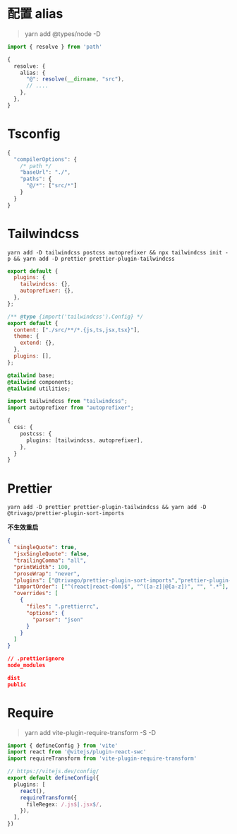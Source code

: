 # 配置 alias

> yarn add @types/node -D

```TypeScript
import { resolve } from 'path'

{
  resolve: {
    alias: {
      "@": resolve(__dirname, "src"),
      // ....
    },
  },
}
```

# Tsconfig

```TypeScript
{
  "compilerOptions": {
    /* path */
    "baseUrl": "./",
    "paths": {
      "@/*": ["src/*"]
    }
  }
}
```

# Tailwindcss

```Shell
yarn add -D tailwindcss postcss autoprefixer && npx tailwindcss init -p && yarn add -D prettier prettier-plugin-tailwindcss
```

```JavaScript
export default {
  plugins: {
    tailwindcss: {},
    autoprefixer: {},
  },
};
```

```JavaScript
/** @type {import('tailwindcss').Config} */
export default {
  content: ["./src/**/*.{js,ts,jsx,tsx}"],
  theme: {
    extend: {},
  },
  plugins: [],
};
```

```CSS
@tailwind base;
@tailwind components;
@tailwind utilities;
```

```TypeScript
import tailwindcss from "tailwindcss";
import autoprefixer from "autoprefixer";

{
  css: {
    postcss: {
      plugins: [tailwindcss, autoprefixer],
    },
  }
}
```

# Prettier

```Shell
yarn add -D prettier prettier-plugin-tailwindcss && yarn add -D @trivago/prettier-plugin-sort-imports
```

**不生效重启**



```JSON
{
  "singleQuote": true,
  "jsxSingleQuote": false,
  "trailingComma": "all",
  "printWidth": 100,
  "proseWrap": "never",
  "plugins": ["@trivago/prettier-plugin-sort-imports","prettier-plugin-tailwindcss"],
  "importOrder": ["^(react|react-dom)$", "^([a-z]|@[a-z])", "", ".*"],
  "overrides": [
    {
      "files": ".prettierrc",
      "options": {
        "parser": "json"
      }
    }
  ]
}
```

```JSON
// .prettierignore
node_modules

dist
public
```

# Require

> yarn add vite-plugin-require-transform -S -D

```TypeScript
import { defineConfig } from 'vite'
import react from '@vitejs/plugin-react-swc'
import requireTransform from 'vite-plugin-require-transform'

// https://vitejs.dev/config/
export default defineConfig({
  plugins: [
    react(),
    requireTransform({
      fileRegex: /.js$|.jsx$/,
    }),
  ],
})
```

